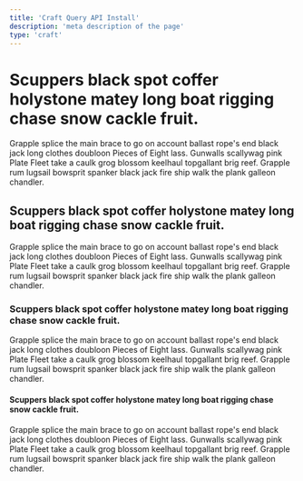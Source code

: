 ```yaml
---
title: 'Craft Query API Install'
description: 'meta description of the page'
type: 'craft'
---
```


# Scuppers black spot coffer holystone matey long boat rigging chase snow cackle fruit.

Grapple splice the main brace to go on account ballast rope's end black jack long clothes doubloon Pieces of Eight lass. 
Gunwalls scallywag pink Plate Fleet take a caulk grog blossom keelhaul topgallant brig reef. Grapple rum lugsail bowsprit 
spanker black jack fire ship walk the plank galleon chandler.

## Scuppers black spot coffer holystone matey long boat rigging chase snow cackle fruit.

Grapple splice the main brace to go on account ballast rope's end black jack long clothes doubloon Pieces of Eight lass. 
Gunwalls scallywag pink Plate Fleet take a caulk grog blossom keelhaul topgallant brig reef. Grapple rum lugsail bowsprit 
spanker black jack fire ship walk the plank galleon chandler.

### Scuppers black spot coffer holystone matey long boat rigging chase snow cackle fruit.

Grapple splice the main brace to go on account ballast rope's end black jack long clothes doubloon Pieces of Eight lass. 
Gunwalls scallywag pink Plate Fleet take a caulk grog blossom keelhaul topgallant brig reef. Grapple rum lugsail bowsprit 
spanker black jack fire ship walk the plank galleon chandler.

#### Scuppers black spot coffer holystone matey long boat rigging chase snow cackle fruit.

Grapple splice the main brace to go on account ballast rope's end black jack long clothes doubloon Pieces of Eight lass. 
Gunwalls scallywag pink Plate Fleet take a caulk grog blossom keelhaul topgallant brig reef. Grapple rum lugsail bowsprit 
spanker black jack fire ship walk the plank galleon chandler.